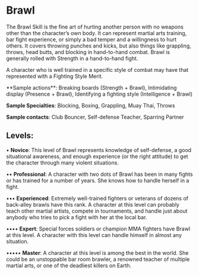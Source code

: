 # **Brawl**

The Brawl Skill is the fine art of hurting another person
with no weapons other than the character’s own body. It
can represent martial arts training, bar fight experience, or
simply a bad temper and a willingness to hurt others. It covers
throwing punches and kicks, but also things like grappling,
throws, head butts, and blocking in hand-to-hand combat.
Brawl is generally rolled with Strength in a hand-to-hand fight.

A character who is well trained in a specific style of combat
may have that represented with a Fighting Style Merit.

<Long>
**Sample actions**: Breaking boards (Strength + Brawl),
Intimidating display (Presence + Brawl), Identifying a fighting
style (Intelligence + Brawl)

**Sample Specialties**: Blocking, Boxing, Grappling, Muay
Thai, Throws

**Sample contacts**: Club Bouncer, Self-defense Teacher,
Sparring Partner

## Levels:
• **Novice**: This level of Brawl represents knowledge
of self-defense, a good situational awareness, and
enough experience (or the right attitude) to get
the character through many violent situations.

•• **Professional**: A character with two dots of Brawl
has been in many fights or has trained for a number of years. She knows how to handle herself in
a fight.

••• **Experienced**: Extremely well-trained fighters or
veterans of dozens of back-alley brawls have this
rank. A character at this level can probably teach
other martial artists, compete in tournaments,
and handle just about anybody who tries to pick
a fight with her at the local bar.

•••• **Expert**: Special forces soldiers or champion MMA
fighters have Brawl at this level. A character
with this level can handle himself in almost any
situation.

••••• **Master**: A character at this level is among the best
in the world. She could be an unstoppable bar room
brawler, a renowned teacher of multiple martial
arts, or one of the deadliest killers on Earth.
</Long>